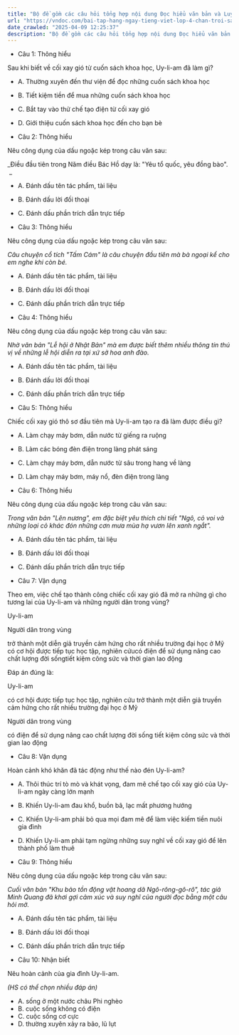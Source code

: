 ```yaml
---
title: "Bộ đề gồm các câu hỏi tổng hợp nội dung Đọc hiểu văn bản và Luyện từ và câu được học ở Tuần 28 trong chương trình Tiếng Việt lớp 4 Tập 2 Chân trời sáng tạo."
url: "https://vndoc.com/bai-tap-hang-ngay-tieng-viet-lop-4-chan-troi-sang-tao-tuan-28-thu-3-338438"
date_crawled: "2025-04-09 12:25:37"
description: "Bộ đề gồm các câu hỏi tổng hợp nội dung Đọc hiểu văn bản và Luyện từ và câu được học ở Tuần 28 trong chương trình Tiếng Việt lớp 4 Tập 2 Chân trời sáng tạo."
---
```


* Câu 1:  Thông hiểu

Sau khi biết về cối xay gió từ cuốn sách khoa học, Uy-li-am đã làm gì?

  * A. Thường xuyên đến thư viện để đọc những cuốn sách khoa học 
  * B. Tiết kiệm tiền để mua những cuốn sách khoa học 
  * C. Bắt tay vào thử chế tạo điện từ cối xay gió 
  * D. Giới thiệu cuốn sách khoa học đến cho bạn bè 



* Câu 2:  Thông hiểu

Nêu công dụng của dấu ngoặc kép trong câu văn sau:

_Điều đầu tiên trong Năm điều Bác Hồ dạy là: "Yêu tổ quốc, yêu đồng bào".  _

  * A. Đánh dấu tên tác phẩm, tài liệu 
  * B. Đánh dấu lời đối thoại 
  * C. Đánh dấu phần trích dẫn trực tiếp 



* Câu 3:  Thông hiểu

Nêu công dụng của dấu ngoặc kép trong câu văn sau:

_Câu chuyện cổ tích "Tấm Cám" là câu chuyện đầu tiên mà bà ngoại kể cho em nghe khi còn bé._

  * A. Đánh dấu tên tác phẩm, tài liệu 
  * B. Đánh dấu lời đối thoại 
  * C. Đánh dấu phần trích dẫn trực tiếp 



* Câu 4:  Thông hiểu

Nêu công dụng của dấu ngoặc kép trong câu văn sau:

_Nhờ văn bản "Lễ hội ở Nhật Bản" mà em được biết thêm nhiều thông tin thú vị về những lễ hội diễn ra tại xứ sở hoa anh đào._

  * A. Đánh dấu tên tác phẩm, tài liệu 
  * B. Đánh dấu lời đối thoại 
  * C. Đánh dấu phần trích dẫn trực tiếp 



* Câu 5:  Thông hiểu

Chiếc cối xay gió thô sơ đầu tiên mà Uy-li-am tạo ra đã làm được điều gì?

  * A. Làm chạy máy bơm, dẫn nước từ giếng ra ruộng 
  * B. Làm các bóng đèn điện trong làng phát sáng 
  * C. Làm chạy máy bơm, dẫn nước từ sâu trong hang về làng 
  * D. Làm chạy máy bơm, máy nổ, đèn điện trong làng 



* Câu 6:  Thông hiểu

Nêu công dụng của dấu ngoặc kép trong câu văn sau:

_Trong văn bản "Lên nương", em đặc biệt yêu thích chi tiết "Ngô, cỏ voi và những loại cỏ khác đón những cơn mưa mùa hạ vươn lên xanh ngắt"._

  * A. Đánh dấu tên tác phẩm, tài liệu 
  * B. Đánh dấu lời đối thoại 
  * C. Đánh dấu phần trích dẫn trực tiếp 



* Câu 7:  Vận dụng

Theo em, việc chế tạo thành công chiếc cối xay gió đã mở ra những gì cho tương lai của Uy-li-am và những người dân trong vùng?

Uy-li-am

Người dân trong vùng

trở thành một diễn giả truyền cảm hứng cho rất nhiều trường đại học ở Mỹ có cơ hội được tiếp tục học tập, nghiên cứucó điện để sử dụng nâng cao chất lượng đời sốngtiết kiệm công sức và thời gian lao động

Đáp án đúng là:

Uy-li-am

có cơ hội được tiếp tục học tập, nghiên cứu trở thành một diễn giả truyền cảm hứng cho rất nhiều trường đại học ở Mỹ

Người dân trong vùng

có điện để sử dụng nâng cao chất lượng đời sống tiết kiệm công sức và thời gian lao động

* Câu 8:  Vận dụng

Hoàn cảnh khó khăn đã tác động như thế nào đén Uy-li-am?

  * A. Thôi thúc trí tò mò và khát vọng, đam mê chế tạo cối xay gió của Uy-li-am ngày càng lớn mạnh 
  * B. Khiến Uy-li-am đau khổ, buồn bã, lạc mất phương hướng 
  * C. Khiến Uy-li-am phải bỏ qua mọi đam mê để làm việc kiếm tiền nuôi gia đình 
  * D. Khiến Uy-li-am phải tạm ngừng những suy nghĩ về cối xay gió để lên thành phố làm thuê 



* Câu 9:  Thông hiểu

Nêu công dụng của dấu ngoặc kép trong câu văn sau:

_Cuối văn bản "Khu bảo tồn động vật hoang dã Ngô-rông-gô-rô", tác giả Minh Quang đã khơi gợi cảm xúc và suy nghĩ của người đọc bằng một câu hỏi mở._

  * A. Đánh dấu tên tác phẩm, tài liệu 
  * B. Đánh dấu lời đối thoại 
  * C. Đánh dấu phần trích dẫn trực tiếp 



* Câu 10:  Nhận biết

Nêu hoàn cảnh của gia đình Uy-li-am.

_(HS có thể chọn nhiều đáp án)_

  * A. sống ở một nước châu Phi nghèo 
  * B. cuộc sống không có điện 
  * C. cuộc sống cơ cực 
  * D. thường xuyên xảy ra bão, lũ lụt 


